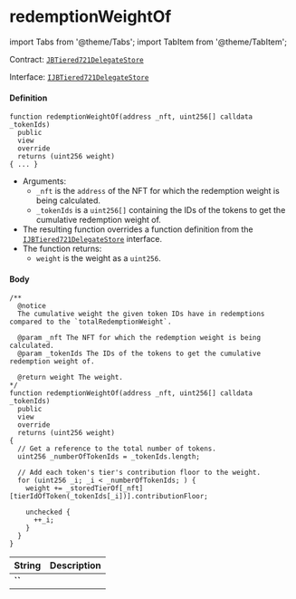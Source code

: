 # redemptionWeightOf

import Tabs from '@theme/Tabs';
import TabItem from '@theme/TabItem';

Contract: [`JBTiered721DelegateStore`](/dev/api/contracts/or-delegates/jbtiered721delegatestore)

Interface: [`IJBTiered721DelegateStore`](/dev/api/interfaces/ijbtiered721delegatestore)

<Tabs>
<TabItem value="Step by step" label="Step by step">

#### Definition

```
function redemptionWeightOf(address _nft, uint256[] calldata _tokenIds)
  public
  view
  override
  returns (uint256 weight)
{ ... }
```

- Arguments:
  - `_nft` is the `address` of the NFT for which the redemption weight is being calculated.
  - `_tokenIds` is a `uint256[]` containing the IDs of the tokens to get the cumulative redemption weight of.
- The resulting function overrides a function definition from the [`IJBTiered721DelegateStore`](/dev/api/interfaces/ijbtiered721delegatestore) interface.
- The function returns:
  - `weight` is the weight as a `uint256`.

#### Body

</TabItem>

<TabItem value="Code" label="Code">

```
/**
  @notice
  The cumulative weight the given token IDs have in redemptions compared to the `totalRedemptionWeight`.

  @param _nft The NFT for which the redemption weight is being calculated.
  @param _tokenIds The IDs of the tokens to get the cumulative redemption weight of.

  @return weight The weight.
*/
function redemptionWeightOf(address _nft, uint256[] calldata _tokenIds)
  public
  view
  override
  returns (uint256 weight)
{
  // Get a reference to the total number of tokens.
  uint256 _numberOfTokenIds = _tokenIds.length;

  // Add each token's tier's contribution floor to the weight.
  for (uint256 _i; _i < _numberOfTokenIds; ) {
    weight += _storedTierOf[_nft][tierIdOfToken(_tokenIds[_i])].contributionFloor;

    unchecked {
      ++_i;
    }
  }
}
```

</TabItem>

<TabItem value="Errors" label="Errors">

|String|Description|
|-|-|
|**``**||

</TabItem>

<TabItem value="Bug bounty" label="Bug bounty">

</TabItem>
</Tabs>

